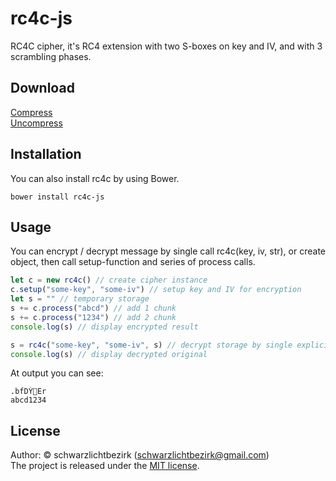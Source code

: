 # rc4c-js
RC4C cipher, it's RC4 extension with two S-boxes on key and IV, and with 3 scrambling phases.

## Download
[Compress](https://raw.githubusercontent.com/schwarzlichtbezirk/rc4c-js/master/dist/rc4c.min.js)  
[Uncompress](https://raw.githubusercontent.com/schwarzlichtbezirk/rc4c-js/master/src/rc4c.js)

## Installation
You can also install rc4c by using Bower.

    bower install rc4c-js

## Usage
You can encrypt / decrypt message by single call rc4c(key, iv, str), or create object, then call setup-function and series of process calls.
```js
let c = new rc4c() // create cipher instance
c.setup("some-key", "some-iv") // setup key and IV for encryption
let s = "" // temporary storage
s += c.process("abcd") // add 1 chunk
s += c.process("1234") // add 2 chunk
console.log(s) // display encrypted result

s = rc4c("some-key", "some-iv", s) // decrypt storage by single explicit call
console.log(s) // display decrypted original
```
At output you can see:
```
.bfDÝEr
abcd1234
```

## License
Author: &copy; schwarzlichtbezirk (schwarzlichtbezirk@gmail.com)  
The project is released under the [MIT license](http://www.opensource.org/licenses/MIT).
